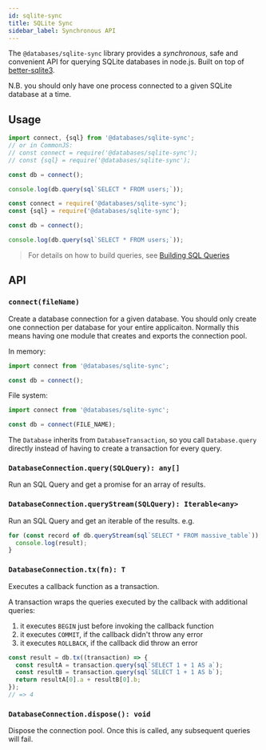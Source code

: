 ```yaml
---
id: sqlite-sync
title: SQLite Sync
sidebar_label: Synchronous API
---
```


The `@databases/sqlite-sync` library provides a _synchronous_, safe and convenient API
for querying SQLite databases in node.js. Built on top of
[better-sqlite3](https://www.npmjs.com/package/better-sqlite3).

N.B. you should only have one process connected to a given SQLite database at a time.

## Usage

```typescript
import connect, {sql} from '@databases/sqlite-sync';
// or in CommonJS:
// const connect = require('@databases/sqlite-sync');
// const {sql} = require('@databases/sqlite-sync');

const db = connect();

console.log(db.query(sql`SELECT * FROM users;`));
```

```javascript
const connect = require('@databases/sqlite-sync');
const {sql} = require('@databases/sqlite-sync');

const db = connect();

console.log(db.query(sql`SELECT * FROM users;`));
```

> For details on how to build queries, see [Building SQL Queries](sql.md)

## API

### `connect(fileName)`

Create a database connection for a given database. You should only create one connection per database for your entire applicaiton. Normally this means having one module that creates and exports the connection pool.

In memory:

```ts
import connect from '@databases/sqlite-sync';

const db = connect();
```

File system:

```ts
import connect from '@databases/sqlite-sync';

const db = connect(FILE_NAME);
```

The `Database` inherits from `DatabaseTransaction`, so you call `Database.query` directly instead of having to create a transaction for every query.

### `DatabaseConnection.query(SQLQuery): any[]`

Run an SQL Query and get a promise for an array of results.

### `DatabaseConnection.queryStream(SQLQuery): Iterable<any>`

Run an SQL Query and get an iterable of the results. e.g.

```js
for (const record of db.queryStream(sql`SELECT * FROM massive_table`)) {
  console.log(result);
}
```

### `DatabaseConnection.tx(fn): T`

Executes a callback function as a transaction.

A transaction wraps the queries executed by the callback with additional queries:

1. it executes `BEGIN` just before invoking the callback function
2. it executes `COMMIT`, if the callback didn't throw any error
3. it executes `ROLLBACK`, if the callback did throw an error

```ts
const result = db.tx((transaction) => {
  const resultA = transaction.query(sql`SELECT 1 + 1 AS a`);
  const resultB = transaction.query(sql`SELECT 1 + 1 AS b`);
  return resultA[0].a + resultB[0].b;
});
// => 4
```

### `DatabaseConnection.dispose(): void`

Dispose the connection pool. Once this is called, any subsequent queries will fail.
